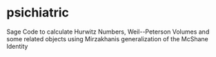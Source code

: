# psichiatric
Sage Code to calculate Hurwitz Numbers, Weil--Peterson Volumes and some related objects using Mirzakhanis generalization of the McShane Identity
